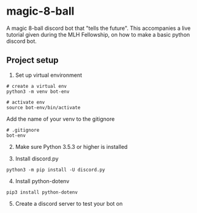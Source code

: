 # magic-8-ball
A magic 8-ball discord bot that "tells the future". This accompanies a live tutorial given during the MLH Fellowship, on how to make a basic python discord bot.

## Project setup
1. Set up virtual environment
```
# create a virtual env
python3 -m venv bot-env

# activate env
source bot-env/bin/activate
```
Add the name of your venv to the gitignore
```
# .gitignore
bot-env
```

2. Make sure Python 3.5.3 or higher is installed

3. Install discord.py
```
python3 -m pip install -U discord.py
```

4. Install python-dotenv
```
pip3 install python-dotenv
```
5. Create a discord server to test your bot on
